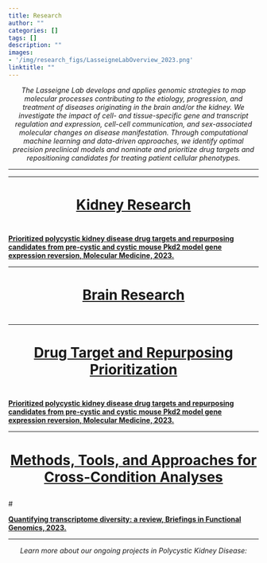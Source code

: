 ```yaml
---
title: Research
author: ""
categories: []
tags: []
description: ""
images:
- '/img/research_figs/LasseigneLabOverview_2023.png'
linktitle: ""
---
```

_<p style="text-align:center;">The Lasseigne Lab develops and applies genomic strategies to map molecular processes contributing to the etiology, progression, and treatment of diseases originating in the brain and/or the kidney. We investigate the impact of cell- and tissue-specific gene and transcript regulation and expression, cell-cell communication, and sex-associated molecular changes on disease manifestation. Through computational machine learning and data-driven approaches, we identify optimal precision preclinical models and nominate and prioritize drug targets and repositioning candidates for treating patient cellular phenotypes.</p>_

---
___________________________________________________________________________________________
# <ins><p style="text-align:center;" id="current">Kidney Research</p></ins>

<img src="/img/research_figs/PKDOverview2023.png" alt="">

__<a href="https://molmed.biomedcentral.com/articles/10.1186/s10020-023-00664-z" target="_blank">Prioritized polycystic kidney disease drug targets and repurposing candidates from pre-cystic and cystic mouse Pkd2 model gene expression reversion, Molecular Medicine, 2023.</a>__
___________________________________________________________________________________________

# <ins><p style="text-align:center;" id="current">Brain Research</p></ins>

<img src="/img/research_figs/PKDOverview2023.png" alt="">


___________________________________________________________________________________________

# <ins><p style="text-align:center;" id="current">Drug Target and Repurposing Prioritization</p></ins>

<img src="/img/research_figs/PKDOverview2023.png" alt="">

__<a href="https://molmed.biomedcentral.com/articles/10.1186/s10020-023-00664-z" target="_blank">Prioritized polycystic kidney disease drug targets and repurposing candidates from pre-cystic and cystic mouse Pkd2 model gene expression reversion, Molecular Medicine, 2023.</a>__
___________________________________________________________________________________________

# <ins><p style="text-align:center;" id="current">Methods, Tools, and Approaches for Cross-Condition Analyses</p></ins>

#<img src="/img/research_figs/PKDOverview2023.png" alt="">

__<a href="https://academic.oup.com/bfg/advance-article-abstract/doi/10.1093/bfgp/elad019/7178017?redirectedFrom=fulltext&login=false" target="_blank">Quantifying transcriptome diversity: a review, Briefings in Functional Genomics, 2023.</a>__
___________________________________________________________________________________________


_<p style="text-align:center;">Learn more about our ongoing projects in Polycystic Kidney Disease:</p>_
